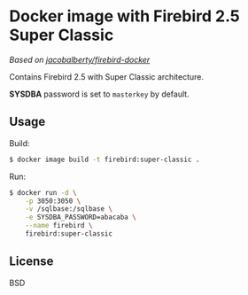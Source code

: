 Docker image with Firebird 2.5 Super Classic
============================================

_Based on [jacobalberty/firebird-docker](https://github.com/jacobalberty/firebird-docker)_

Contains Firebird 2.5 with Super Classic architecture.

**SYSDBA** password is set to `masterkey` by default.

Usage
-----

Build:

```bash
$ docker image build -t firebird:super-classic .
```

Run:

```bash
$ docker run -d \
    -p 3050:3050 \
    -v /sqlbase:/sqlbase \
    -e SYSDBA_PASSWORD=abacaba \
    --name firebird \
    firebird:super-classic
```

License
-------

BSD
